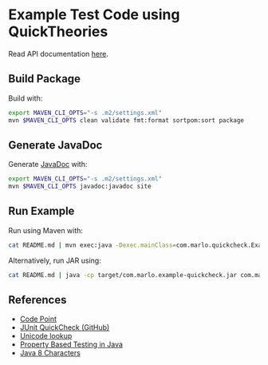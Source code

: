 # Example Test Code using QuickTheories

Read API documentation
[here](https://themarlogroup.gitlab.io/examples/quickcheck/).

## Build Package

Build with:

```bash
export MAVEN_CLI_OPTS="-s .m2/settings.xml"
mvn $MAVEN_CLI_OPTS clean validate fmt:format sortpom:sort package
```

## Generate JavaDoc

Generate
[JavaDoc](https://www.oracle.com/technetwork/java/javase/documentation/index-137868.html)
with:

```bash
export MAVEN_CLI_OPTS="-s .m2/settings.xml"
mvn $MAVEN_CLI_OPTS javadoc:javadoc site
```

## Run Example

Run using Maven with:

```bash
cat README.md | mvn exec:java -Dexec.mainClass=com.marlo.quickcheck.ExampleApp
```

Alternatively, run JAR using:

```bash
cat README.md | java -cp target/com.marlo.example-quickcheck.jar com.marlo.quickcheck.ExampleApp
```

## References

* [Code Point](https://en.wikipedia.org/wiki/Code_point)
* [JUnit QuickCheck (GitHub)](https://github.com/pholser/junit-quickcheck)
* [Unicode lookup](http://unicode.scarfboy.com/)
* [Property Based Testing in Java](https://www.veracode.com/blog/managing-appsec/property-based-testing-java)
* [Java 8 Characters](https://docs.oracle.com/javase/8/docs/api/java/lang/Character.html)

